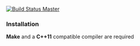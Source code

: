 [![Build Status Master](https://travis-ci.org/cenit/split_module_files.png?branch=master)](https://travis-ci.org/cenit/split_module_files "master")


### Installation
**Make** and a **C++11** compatible compiler are required

